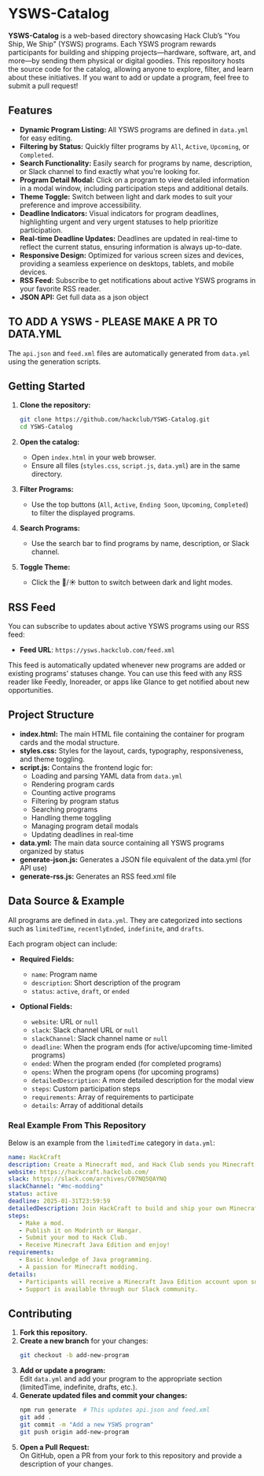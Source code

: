 # YSWS-Catalog

**YSWS-Catalog** is a web-based directory showcasing Hack Club’s "You Ship, We Ship" (YSWS) programs. Each YSWS program rewards participants for building and shipping projects—hardware, software, art, and more—by sending them physical or digital goodies. This repository hosts the source code for the catalog, allowing anyone to explore, filter, and learn about these initiatives. If you want to add or update a program, feel free to submit a pull request!

## Features

- **Dynamic Program Listing:** All YSWS programs are defined in `data.yml` for easy editing.
- **Filtering by Status:** Quickly filter programs by `All`, `Active`, `Upcoming`, or `Completed`.
- **Search Functionality:** Easily search for programs by name, description, or Slack channel to find exactly what you're looking for.
- **Program Detail Modal:** Click on a program to view detailed information in a modal window, including participation steps and additional details.
- **Theme Toggle:** Switch between light and dark modes to suit your preference and improve accessibility.
- **Deadline Indicators:** Visual indicators for program deadlines, highlighting urgent and very urgent statuses to help prioritize participation.
- **Real-time Deadline Updates:** Deadlines are updated in real-time to reflect the current status, ensuring information is always up-to-date.
- **Responsive Design:** Optimized for various screen sizes and devices, providing a seamless experience on desktops, tablets, and mobile devices.
- **RSS Feed:** Subscribe to get notifications about active YSWS programs in your favorite RSS reader.
- **JSON API:** Get full data as a json object

## TO ADD A YSWS - PLEASE MAKE A PR TO DATA.YML

The `api.json` and `feed.xml` files are automatically generated from `data.yml` using the generation scripts. 

## Getting Started

1. **Clone the repository:**
   ```bash
   git clone https://github.com/hackclub/YSWS-Catalog.git
   cd YSWS-Catalog
   ```

2. **Open the catalog:**
   - Open `index.html` in your web browser.
   - Ensure all files (`styles.css`, `script.js`, `data.yml`) are in the same directory.

3. **Filter Programs:**
   - Use the top buttons (`All`, `Active`, `Ending Soon`, `Upcoming`, `Completed`) to filter the displayed programs.

4. **Search Programs:**
   - Use the search bar to find programs by name, description, or Slack channel.

5. **Toggle Theme:**
   - Click the 🌙/☀️ button to switch between dark and light modes.

## RSS Feed

You can subscribe to updates about active YSWS programs using our RSS feed:

- **Feed URL**: `https://ysws.hackclub.com/feed.xml`

This feed is automatically updated whenever new programs are added or existing programs' statuses change. You can use this feed with any RSS reader like Feedly, Inoreader, or apps like Glance to get notified about new opportunities.

## Project Structure

- **index.html:** The main HTML file containing the container for program cards and the modal structure.
- **styles.css:** Styles for the layout, cards, typography, responsiveness, and theme toggling.
- **script.js:** Contains the frontend logic for:
  - Loading and parsing YAML data from `data.yml`
  - Rendering program cards
  - Counting active programs
  - Filtering by program status
  - Searching programs
  - Handling theme toggling
  - Managing program detail modals
  - Updating deadlines in real-time
- **data.yml:** The main data source containing all YSWS programs organized by status
- **generate-json.js:** Generates a JSON file equivalent of the data.yml (for API use)
- **generate-rss.js:** Generates an RSS feed.xml file

## Data Source & Example

All programs are defined in `data.yml`. They are categorized into sections such as `limitedTime`, `recentlyEnded`, `indefinite`, and `drafts`.

Each program object can include:

- **Required Fields:**
  - `name`: Program name
  - `description`: Short description of the program
  - `status`: `active`, `draft`, or `ended`

- **Optional Fields:**
  - `website`: URL or `null`
  - `slack`: Slack channel URL or `null`
  - `slackChannel`: Slack channel name or `null`
  - `deadline`: When the program ends (for active/upcoming time-limited programs)
  - `ended`: When the program ended (for completed programs)
  - `opens`: When the program opens (for upcoming programs)
  - `detailedDescription`: A more detailed description for the modal view
  - `steps`: Custom participation steps
  - `requirements`: Array of requirements to participate
  - `details`: Array of additional details

### Real Example From This Repository

Below is an example from the `limitedTime` category in `data.yml`:

```yml
name: HackCraft
description: Create a Minecraft mod, and Hack Club sends you Minecraft Java!
website: https://hackcraft.hackclub.com/
slack: https://slack.com/archives/C07NQ5QAYNQ
slackChannel: "#mc-modding"
status: active
deadline: 2025-01-31T23:59:59
detailedDescription: Join HackCraft to build and ship your own Minecraft mod. Access exclusive resources and a supportive community.
steps:
   - Make a mod.
   - Publish it on Modrinth or Hangar.
   - Submit your mod to Hack Club.
   - Receive Minecraft Java Edition and enjoy!
requirements:
   - Basic knowledge of Java programming.
   - A passion for Minecraft modding.
details:
   - Participants will receive a Minecraft Java Edition account upon successful submission.
   - Support is available through our Slack community.
```

## Contributing

1. **Fork this repository.**
2. **Create a new branch** for your changes:
   ```bash
   git checkout -b add-new-program
   ```
3. **Add or update a program:**  
   Edit `data.yml` and add your program to the appropriate section (limitedTime, indefinite, drafts, etc.).
4. **Generate updated files and commit your changes:**
   ```bash
   npm run generate  # This updates api.json and feed.xml
   git add .
   git commit -m "Add a new YSWS program"
   git push origin add-new-program
   ```
5. **Open a Pull Request:**  
   On GitHub, open a PR from your fork to this repository and provide a description of your changes.
